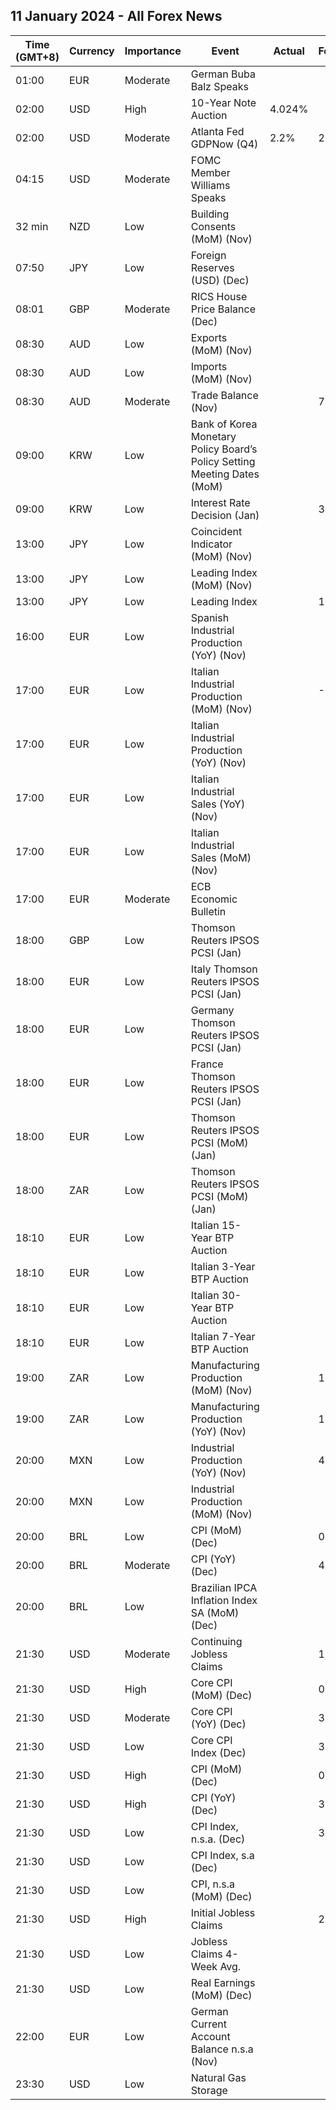 ## 11 January 2024 - All Forex News

| Time (GMT+8) | Currency | Importance | Event | Actual | Forecast | Previous |
|------|----------|------------|-------|--------|----------|----------|
| 01:00 | EUR | Moderate | German Buba Balz Speaks |  |  |  |
| 02:00 | USD | High | 10-Year Note Auction | 4.024% |  | 4.296% |
| 02:00 | USD | Moderate | Atlanta Fed GDPNow (Q4) | 2.2% | 2.2% | 2.2% |
| 04:15 | USD | Moderate | FOMC Member Williams Speaks |  |  |  |
| 32 min | NZD | Low | Building Consents (MoM) (Nov) |  |  | 8.7% |
| 07:50 | JPY | Low | Foreign Reserves (USD) (Dec) |  |  | 1,269.7B |
| 08:01 | GBP | Moderate | RICS House Price Balance (Dec) |  |  | -43% |
| 08:30 | AUD | Low | Exports (MoM) (Nov) |  |  | 0.4% |
| 08:30 | AUD | Low | Imports (MoM) (Nov) |  |  | -2.0% |
| 08:30 | AUD | Moderate | Trade Balance (Nov) |  | 7.500B | 7.129B |
| 09:00 | KRW | Low | Bank of Korea Monetary Policy Board’s Policy Setting Meeting Dates (MoM) |  |  |  |
| 09:00 | KRW | Low | Interest Rate Decision (Jan) |  | 3.50% | 3.50% |
| 13:00 | JPY | Low | Coincident Indicator (MoM) (Nov) |  |  | 0.2% |
| 13:00 | JPY | Low | Leading Index (MoM) (Nov) |  |  | -0.4% |
| 13:00 | JPY | Low | Leading Index |  | 107.9 | 108.9 |
| 16:00 | EUR | Low | Spanish Industrial Production (YoY) (Nov) |  |  | -1.5% |
| 17:00 | EUR | Low | Italian Industrial Production (MoM) (Nov) |  | -0.2% | -0.2% |
| 17:00 | EUR | Low | Italian Industrial Production (YoY) (Nov) |  |  | -1.1% |
| 17:00 | EUR | Low | Italian Industrial Sales (YoY) (Nov) |  |  | -1.70% |
| 17:00 | EUR | Low | Italian Industrial Sales (MoM) (Nov) |  |  | 0.10% |
| 17:00 | EUR | Moderate | ECB Economic Bulletin |  |  |  |
| 18:00 | GBP | Low | Thomson Reuters IPSOS PCSI (Jan) |  |  | 48.7 |
| 18:00 | EUR | Low | Italy Thomson Reuters IPSOS PCSI (Jan) |  |  | 44.26 |
| 18:00 | EUR | Low | Germany Thomson Reuters IPSOS PCSI (Jan) |  |  | 47.26 |
| 18:00 | EUR | Low | France Thomson Reuters IPSOS PCSI (Jan) |  |  | 40.60 |
| 18:00 | EUR | Low | Thomson Reuters IPSOS PCSI (MoM) (Jan) |  |  | 44.25 |
| 18:00 | ZAR | Low | Thomson Reuters IPSOS PCSI (MoM) (Jan) |  |  | 41.91 |
| 18:10 | EUR | Low | Italian 15-Year BTP Auction |  |  | 4.84% |
| 18:10 | EUR | Low | Italian 3-Year BTP Auction |  |  | 3.24% |
| 18:10 | EUR | Low | Italian 30-Year BTP Auction |  |  | 5.050% |
| 18:10 | EUR | Low | Italian 7-Year BTP Auction |  |  | 3.63% |
| 19:00 | ZAR | Low | Manufacturing Production (MoM) (Nov) |  | 1.0% | -0.2% |
| 19:00 | ZAR | Low | Manufacturing Production (YoY) (Nov) |  | 1.9% | 2.1% |
| 20:00 | MXN | Low | Industrial Production (YoY) (Nov) |  | 4.8% | 5.5% |
| 20:00 | MXN | Low | Industrial Production (MoM) (Nov) |  |  | 0.6% |
| 20:00 | BRL | Low | CPI (MoM) (Dec) |  | 0.48% | 0.28% |
| 20:00 | BRL | Moderate | CPI (YoY) (Dec) |  | 4.54% | 4.68% |
| 20:00 | BRL | Low | Brazilian IPCA Inflation Index SA (MoM) (Dec) |  |  | 0.23% |
| 21:30 | USD | Moderate | Continuing Jobless Claims |  | 1,871K | 1,855K |
| 21:30 | USD | High | Core CPI (MoM) (Dec) |  | 0.3% | 0.3% |
| 21:30 | USD | Moderate | Core CPI (YoY) (Dec) |  | 3.8% | 4.0% |
| 21:30 | USD | Low | Core CPI Index (Dec) |  | 313.00 | 312.25 |
| 21:30 | USD | High | CPI (MoM) (Dec) |  | 0.2% | 0.1% |
| 21:30 | USD | High | CPI (YoY) (Dec) |  | 3.2% | 3.1% |
| 21:30 | USD | Low | CPI Index, n.s.a. (Dec) |  | 306.61 | 307.05 |
| 21:30 | USD | Low | CPI Index, s.a (Dec) |  |  | 307.92 |
| 21:30 | USD | Low | CPI, n.s.a (MoM) (Dec) |  |  | -0.20% |
| 21:30 | USD | High | Initial Jobless Claims |  | 210K | 202K |
| 21:30 | USD | Low | Jobless Claims 4-Week Avg. |  |  | 207.75K |
| 21:30 | USD | Low | Real Earnings (MoM) (Dec) |  |  | 0.5% |
| 22:00 | EUR | Low | German Current Account Balance n.s.a (Nov) |  |  | 21.4B |
| 23:30 | USD | Low | Natural Gas Storage |  |  | -14B |
